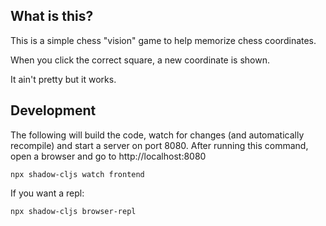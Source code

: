 ## What is this?

This is a simple chess "vision" game to help memorize chess
coordinates. 

When you click the correct square, a new coordinate is shown.

It ain't pretty but it works. 

## Development

The following will build the code, watch for changes (and
automatically recompile) and start a server on port 8080. After
running this command, open a browser and go to http://localhost:8080

	npx shadow-cljs watch frontend
	
If you want a repl:

	npx shadow-cljs browser-repl




